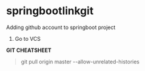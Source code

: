 # springbootlinkgit

Adding github account to springboot project
  1. Go to VCS

**GIT CHEATSHEET**

>git pull origin master --allow-unrelated-histories
